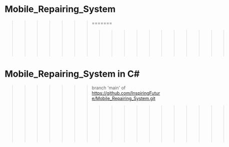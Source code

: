 # Mobile_Repairing_System

>>>>>>> =======
>>>>>>> >>>>>>> >>>>>>> >>>>>>> >>>>>>> >>>>>>> =====

Mobile_Repairing_System in C#
=====
>>>>>>> branch 'main' of https://github.com/InspiringFuture/Mobile_Repairing_System.git
>>>>>>> 
>>>>>>> >>>>>>> >>>>>>> >>>>>>> >>>>>>>=======
